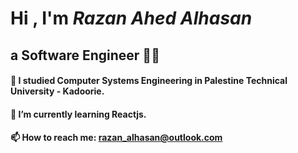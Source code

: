# Hi , I'm **_Razan Ahed Alhasan_**
## a Software Engineer :woman_technologist:
#### 🔭 I studied Computer Systems Engineering in Palestine Technical University - Kadoorie.
#### 🌱 I’m currently learning Reactjs.
#### 📫 How to reach me: razan_alhasan@outlook.com
<!--
**Razan-Alhasan/Razan-Alhasan** is a ✨ _special_ ✨ repository because its `README.md` (this file) appears on your GitHub profile.

Here are some ideas to get you started:

- 🔭 I’m currently working on ...
- 🌱 I’m currently learning ...
- 👯 I’m looking to collaborate on ...
- 🤔 I’m looking for help with ...
- 💬 Ask me about ...
- 📫 How to reach me: ...
- 😄 Pronouns: ...
- ⚡ Fun fact: ...
-->
